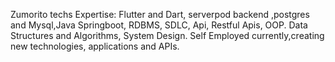 Zumorito techs
Expertise: Flutter and Dart, serverpod backend ,postgres and Mysql,Java Springboot, RDBMS, SDLC, Api, Restful Apis, OOP. Data Structures and Algorithms, System Design.
Self Employed currently,creating new technologies, applications and APIs.




<!---
johnrygan/johnrygan is a ✨ special ✨ repository because its `README.md` (this file) appears on your GitHub profile.
You can click the Preview link to take a look at your changes.
--->
